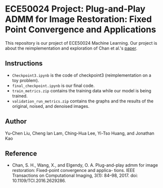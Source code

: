 # ECE50024 Project: Plug-and-Play ADMM for Image Restoration: Fixed Point Convergence and Applications

This repository is our project of ECE50024 Machine Learning. Our project is about the reimplementation and exploration of Chan et al.'s [paper](https://arxiv.org/abs/1605.01710).

## Instructions
- `Checkpoint3.ipynb` is the code of checkpoint3 (reimplementation on a toy problem).
- `final_checkpoint.ipynb` is our final code.
- `train_metrics.zip` contains the training data while our model is being trained.
- `validation_run_metrics.zip` contains the graphs and the results of the original, noised, and denoised images.

## Author
Yu-Chen Liu, Cheng Ian Lam, Ching-Hua Lee, Yi-Tso Huang, and Jonathan Kao 

## Reference
- Chan, S. H., Wang, X., and Elgendy, O. A. Plug-and-play admm
  for image restoration: Fixed-point convergence and applica-
  tions. IEEE Transactions on Computational Imaging, 3(1):
  84–98, 2017. doi: 10.1109/TCI.2016.2629286.
